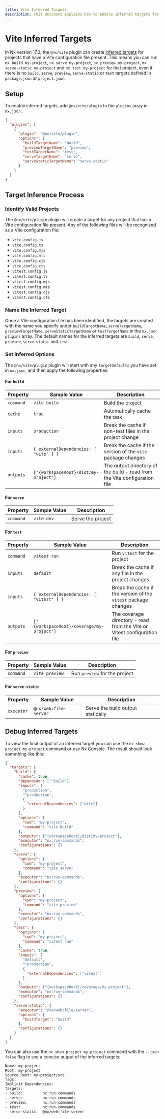 ```yaml
---
title: Vite Inferred Targets
description: This document explains how to enable inferred targets for Vite projects.
---
```


# Vite Inferred Targets

In Nx version 17.3, the `@nx/vite` plugin can create [inferred targets](/concepts/inferred-targets) for projects that have a Vite configuration file present. This means you can run `nx build my-project`, `nx serve my-project`, `nx preview my-project`, `nx serve-static my-project` and `nx test my-project` for that project, even if there is no `build`, `serve`, `preview`, `serve-static` or `test` targets defined in `package.json` or `project.json`.

## Setup

To enable inferred targets, add `@nx/vite/plugin` to the `plugins` array in `nx.json`.

```json {% fileName="nx.json" %}
{
  "plugins": [
    {
      "plugin": "@nx/vite/plugin",
      "options": {
        "buildTargetName": "build",
        "previewTargetName": "preview",
        "testTargetName": "test",
        "serveTargetName": "serve",
        "serveStaticTargetName": "serve-static"
      }
    }
  ]
}
```

## Target Inference Process

### Identify Valid Projects

The `@nx/vite/plugin` plugin will create a target for any project that has a Vite configuration file present. Any of the following files will be recognized as a Vite configuration file:

- `vite.config.js`
- `vite.config.ts`
- `vite.config.mjs`
- `vite.config.mts`
- `vite.config.cjs`
- `vite.config.cts`
- `vitest.config.js`
- `vitest.config.ts`
- `vitest.config.mjs`
- `vitest.config.mts`
- `vitest.config.cjs`
- `vitest.config.cts`

### Name the Inferred Target

Once a Vite configuration file has been identified, the targets are created with the name you specify under `buildTargetName`, `serveTargetName`, `previewTargetName`, `serveStaticTargetName` or `testTargetName` in the `nx.json` `plugins` array. The default names for the inferred targets are `build`, `serve`, `preview`, `serve-static` and `test`.

### Set Inferred Options

The `@nx/vite/plugin` plugin will start with any `targetDefaults` you have set in `nx.json`, and then apply the following properties:

#### For `build`

| Property  | Sample Value                           | Description                                                               |
| --------- | -------------------------------------- | ------------------------------------------------------------------------- |
| `command` | `vite build`                           | Build the project                                                         |
| `cache`   | `true`                                 | Automatically cache the task                                              |
| `inputs`  | `production`                           | Break the cache if non-test files in the project change                   |
| `inputs`  | `{ externalDependencies: [ "vite" ] }` | Break the cache if the version of the `vite` package changes              |
| `outputs` | `["{workspaceRoot}/dist/my-project"]`  | The output directory of the build - read from the Vite configuration file |

#### For `serve`

| Property  | Sample Value | Description       |
| --------- | ------------ | ----------------- |
| `command` | `vite dev`   | Serve the project |

#### For `test`

| Property  | Sample Value                              | Description                                                              |
| --------- | ----------------------------------------- | ------------------------------------------------------------------------ |
| `command` | `vitest run`                              | Run `vitest` for the project                                             |
| `inputs`  | `default`                                 | Break the cache if any file in the project changes                       |
| `inputs`  | `{ externalDependencies: [ "vitest" ] }`  | Break the cache if the version of the `vitest` package changes           |
| `outputs` | `["{workspaceRoot}/coverage/my-project"]` | The coverage directory - read from the Vite or Vitest configuration file |

#### For `preview`

| Property  | Sample Value   | Description                   |
| --------- | -------------- | ----------------------------- |
| `command` | `vite preview` | Run `preview` for the project |

#### For `serve-static`

| Property   | Sample Value          | Description                       |
| ---------- | --------------------- | --------------------------------- |
| `executor` | `@nx/web:file-server` | Serve the build output statically |

## Debug Inferred Targets

To view the final output of an inferred target you can use the `nx show project my-project` command or use Nx Console. The result should look something like this:

```json
{
  "targets": {
    "build": {
      "cache": true,
      "dependsOn": ["^build"],
      "inputs": [
        "production",
        "^production",
        {
          "externalDependencies": ["vite"]
        }
      ],
      "options": {
        "cwd": "my-project",
        "command": "vite build"
      },
      "outputs": ["{workspaceRoot}/dist/my-project"],
      "executor": "nx:run-commands",
      "configurations": {}
    },
    "serve": {
      "options": {
        "cwd": "my-project",
        "command": "vite serve"
      },
      "executor": "nx:run-commands",
      "configurations": {}
    },
    "preview": {
      "options": {
        "cwd": "my-project",
        "command": "vite preview"
      },
      "executor": "nx:run-commands",
      "configurations": {}
    },
    "test": {
      "options": {
        "cwd": "my-project",
        "command": "vitest run"
      },
      "cache": true,
      "inputs": [
        "default",
        "^production",
        {
          "externalDependencies": ["vitest"]
        }
      ],
      "outputs": ["{workspaceRoot}/coverage/my-project"],
      "executor": "nx:run-commands",
      "configurations": {}
    },
    "serve-static": {
      "executor": "@nx/web:file-server",
      "options": {
        "buildTarget": "build"
      },
      "configurations": {}
    }
  }
}
```

You can also use the `nx show project my-project` command with the `--json false` flag to see a concise output of the inferred targets:

```bash
Name: my-project
Root: my-project
Source Root: my-project/src
Tags:
Implicit Dependencies:
Targets:
- build:         nx:run-commands
- serve:         nx:run-commands
- preview:       nx:run-commands
- test:          nx:run-commands
- serve-static:  @nx/web:file-server
```
